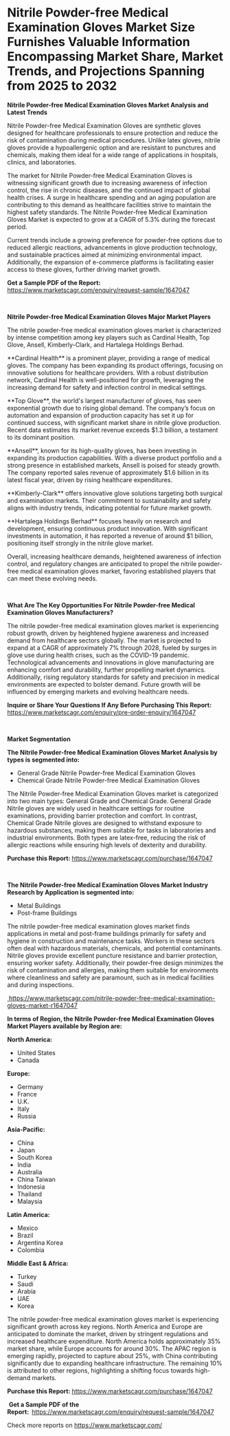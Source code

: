 <p><h1>Nitrile Powder-free Medical Examination Gloves Market Size Furnishes Valuable Information Encompassing Market Share, Market Trends, and Projections Spanning from 2025 to 2032</h1></p><p><strong>Nitrile Powder-free Medical Examination Gloves Market Analysis and Latest Trends</strong></p>
<p><p>Nitrile Powder-free Medical Examination Gloves are synthetic gloves designed for healthcare professionals to ensure protection and reduce the risk of contamination during medical procedures. Unlike latex gloves, nitrile gloves provide a hypoallergenic option and are resistant to punctures and chemicals, making them ideal for a wide range of applications in hospitals, clinics, and laboratories. </p><p>The market for Nitrile Powder-free Medical Examination Gloves is witnessing significant growth due to increasing awareness of infection control, the rise in chronic diseases, and the continued impact of global health crises. A surge in healthcare spending and an aging population are contributing to this demand as healthcare facilities strive to maintain the highest safety standards. The Nitrile Powder-free Medical Examination Gloves Market is expected to grow at a CAGR of 5.3% during the forecast period. </p><p>Current trends include a growing preference for powder-free options due to reduced allergic reactions, advancements in glove production technology, and sustainable practices aimed at minimizing environmental impact. Additionally, the expansion of e-commerce platforms is facilitating easier access to these gloves, further driving market growth.</p></p>
<p><strong>Get a Sample PDF of the Report:&nbsp;</strong> <a href="https://www.marketscagr.com/enquiry/request-sample/1647047?utm_campaign=2667&utm_medium=2&utm_source=Github&utm_content=ia&utm_term=29032025&utm_id=nitrile-powder-free-medical-examination-gloves">https://www.marketscagr.com/enquiry/request-sample/1647047</a></p>
<p>&nbsp;</p>
<p><strong>Nitrile Powder-free Medical Examination Gloves Major Market Players</strong></p>
<p><p>The nitrile powder-free medical examination gloves market is characterized by intense competition among key players such as Cardinal Health, Top Glove, Ansell, Kimberly-Clark, and Hartalega Holdings Berhad. </p><p>**Cardinal Health** is a prominent player, providing a range of medical gloves. The company has been expanding its product offerings, focusing on innovative solutions for healthcare providers. With a robust distribution network, Cardinal Health is well-positioned for growth, leveraging the increasing demand for safety and infection control in medical settings. </p><p>**Top Glove**, the world's largest manufacturer of gloves, has seen exponential growth due to rising global demand. The company’s focus on automation and expansion of production capacity has set it up for continued success, with significant market share in nitrile glove production. Recent data estimates its market revenue exceeds $1.3 billion, a testament to its dominant position.</p><p>**Ansell**, known for its high-quality gloves, has been investing in expanding its production capabilities. With a diverse product portfolio and a strong presence in established markets, Ansell is poised for steady growth. The company reported sales revenue of approximately $1.6 billion in its latest fiscal year, driven by rising healthcare expenditures.</p><p>**Kimberly-Clark** offers innovative glove solutions targeting both surgical and examination markets. Their commitment to sustainability and safety aligns with industry trends, indicating potential for future market growth.</p><p>**Hartalega Holdings Berhad** focuses heavily on research and development, ensuring continuous product innovation. With significant investments in automation, it has reported a revenue of around $1 billion, positioning itself strongly in the nitrile glove market.</p><p>Overall, increasing healthcare demands, heightened awareness of infection control, and regulatory changes are anticipated to propel the nitrile powder-free medical examination gloves market, favoring established players that can meet these evolving needs.</p></p>
<p>&nbsp;</p>
<p><strong>What Are The Key Opportunities For Nitrile Powder-free Medical Examination Gloves Manufacturers?</strong></p>
<p><p>The nitrile powder-free medical examination gloves market is experiencing robust growth, driven by heightened hygiene awareness and increased demand from healthcare sectors globally. The market is projected to expand at a CAGR of approximately 7% through 2028, fueled by surges in glove use during health crises, such as the COVID-19 pandemic. Technological advancements and innovations in glove manufacturing are enhancing comfort and durability, further propelling market dynamics. Additionally, rising regulatory standards for safety and precision in medical environments are expected to bolster demand. Future growth will be influenced by emerging markets and evolving healthcare needs.</p></p>
<p><strong>Inquire or Share Your Questions If Any Before Purchasing This Report:</strong> <a href="https://www.marketscagr.com/enquiry/pre-order-enquiry/1647047?utm_campaign=2667&utm_medium=2&utm_source=Github&utm_content=ia&utm_term=29032025&utm_id=nitrile-powder-free-medical-examination-gloves">https://www.marketscagr.com/enquiry/pre-order-enquiry/1647047</a></p>
<p>&nbsp;</p>
<p><strong>Market Segmentation</strong></p>
<p><strong>The Nitrile Powder-free Medical Examination Gloves Market Analysis by types is segmented into:</strong></p>
<p><ul><li>General Grade Nitrile Powder-free Medical Examination Gloves</li><li>Chemical Grade Nitrile Powder-free Medical Examination Gloves</li></ul></p>
<p><p>The Nitrile Powder-free Medical Examination Gloves market is categorized into two main types: General Grade and Chemical Grade. General Grade Nitrile gloves are widely used in healthcare settings for routine examinations, providing barrier protection and comfort. In contrast, Chemical Grade Nitrile gloves are designed to withstand exposure to hazardous substances, making them suitable for tasks in laboratories and industrial environments. Both types are latex-free, reducing the risk of allergic reactions while ensuring high levels of dexterity and durability.</p></p>
<p><strong>Purchase this Report:&nbsp;</strong><a href="https://www.marketscagr.com/purchase/1647047?utm_campaign=2667&utm_medium=2&utm_source=Github&utm_content=ia&utm_term=29032025&utm_id=nitrile-powder-free-medical-examination-gloves">https://www.marketscagr.com/purchase/1647047</a></p>
<p>&nbsp;</p>
<p><strong>The Nitrile Powder-free Medical Examination Gloves Market Industry Research by Application is segmented into:</strong></p>
<p><ul><li>Metal Buildings</li><li>Post-frame Buildings</li></ul></p>
<p><p>The nitrile powder-free medical examination gloves market finds applications in metal and post-frame buildings primarily for safety and hygiene in construction and maintenance tasks. Workers in these sectors often deal with hazardous materials, chemicals, and potential contaminants. Nitrile gloves provide excellent puncture resistance and barrier protection, ensuring worker safety. Additionally, their powder-free design minimizes the risk of contamination and allergies, making them suitable for environments where cleanliness and safety are paramount, such as in medical facilities and during inspections.</p></p>
<p><a href="https://www.marketscagr.com/nitrile-powder-free-medical-examination-gloves-market-r1647047?utm_campaign=2667&utm_medium=2&utm_source=Github&utm_content=ia&utm_term=29032025&utm_id=nitrile-powder-free-medical-examination-gloves">&nbsp;https://www.marketscagr.com/nitrile-powder-free-medical-examination-gloves-market-r1647047</a></p>
<p><strong>In terms of Region, the Nitrile Powder-free Medical Examination Gloves Market Players available by Region are:</strong></p>
<p>
    <p> <strong> North America: </strong>
        <ul>
            <li>United States</li>
            <li>Canada</li>
        </ul>
        </p> 
    <p> <strong> Europe: </strong>
        <ul>
            <li>Germany</li>
            <li>France</li>
            <li>U.K.</li>
            <li>Italy</li>
            <li>Russia</li>
        </ul>
        </p> 
    <p> <strong> Asia-Pacific: </strong>
        <ul>
            <li>China</li>
            <li>Japan</li>
            <li>South Korea</li>
            <li>India</li>
            <li>Australia</li>
            <li>China Taiwan</li>
            <li>Indonesia</li>
            <li>Thailand</li>
            <li>Malaysia</li>
        </ul>
        </p> 
    <p> <strong> Latin America: </strong>
        <ul>
            <li>Mexico</li>
            <li>Brazil</li>
            <li>Argentina Korea</li>
            <li>Colombia</li>
        </ul>
        </p> 
    <p> <strong> Middle East & Africa: </strong>
        <ul>
            <li>Turkey</li>
            <li>Saudi</li>
            <li>Arabia</li>
            <li>UAE</li>
            <li>Korea</li>
        </ul>
    </p>
    </p>
<p><p>The nitrile powder-free medical examination gloves market is experiencing significant growth across key regions. North America and Europe are anticipated to dominate the market, driven by stringent regulations and increased healthcare expenditure. North America holds approximately 35% market share, while Europe accounts for around 30%. The APAC region is emerging rapidly, projected to capture about 25%, with China contributing significantly due to expanding healthcare infrastructure. The remaining 10% is attributed to other regions, highlighting a shifting focus towards high-demand markets.</p></p>
<p><strong>Purchase this Report: </strong><a href="https://www.marketscagr.com/purchase/1647047?utm_campaign=2667&utm_medium=2&utm_source=Github&utm_content=ia&utm_term=29032025&utm_id=nitrile-powder-free-medical-examination-gloves">https://www.marketscagr.com/purchase/1647047</a></p>
<p>&nbsp;<strong>Get a Sample PDF of the Report:&nbsp;&nbsp;</strong><a href="https://www.marketscagr.com/enquiry/request-sample/1647047?utm_campaign=2667&utm_medium=2&utm_source=Github&utm_content=ia&utm_term=29032025&utm_id=nitrile-powder-free-medical-examination-gloves">https://www.marketscagr.com/enquiry/request-sample/1647047</a></p>
<p><strong></strong></p>
<p>Check more reports on <a href="https://www.marketscagr.com/?utm_campaign=2667&utm_medium=2&utm_source=Github&utm_content=ia&utm_term=29032025&utm_id=nitrile-powder-free-medical-examination-gloves">https://www.marketscagr.com/</a></p>